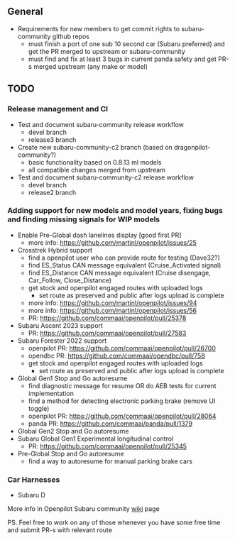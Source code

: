 ## General

- Requirements for new members to get commit rights to subaru-community github repos
  - must finish a port of one sub 10 second car (Subaru preferred) and get the PR merged to upstream or subaru-community
  - must find and fix at least 3 bugs in current panda safety and get PR-s merged upstream (any make or model)

## TODO

### Release management and CI

- Test and document subaru-community release workflow
  - devel branch
  - release3 branch
- Create new subaru-community-c2 branch (based on dragonpilot-community?)
  - basic functionality based on 0.8.13 ml models
  - all compatible changes merged from upstream
- Test and document subaru-community-c2 release workflow
  - devel branch
  - release2 branch

### Adding support for new models and model years, fixing bugs and finding missing signals for WIP models

- Enable Pre-Global dash lanelines display [good first PR]
  - more info: https://github.com/martinl/openpilot/issues/25
- Crosstrek Hybrid support
  - find a openpilot user who can provide route for testing (Dave32?)
  - find ES_Status CAN message equivalent (Cruise_Activated signal)
  - find ES_Distance CAN message equivalent (Cruise disengage, Car_Follow, Close_Distance)
  - get stock and openpilot engaged routes with uploaded logs
      - set route as preserved and public after logs upload is complete
  - more info: https://github.com/martinl/openpilot/issues/94
  - more info: https://github.com/martinl/openpilot/issues/56
  - PR: https://github.com/commaai/openpilot/pull/25378
- Subaru Ascent 2023 support
  - PR: https://github.com/commaai/openpilot/pull/27583
- Subaru Forester 2022 support
  - openpilot PR: https://github.com/commaai/openpilot/pull/26700
  - opendbc PR: https://github.com/commaai/opendbc/pull/758
  - get stock and openpilot engaged routes with uploaded logs
      - set route as preserved and public after logs upload is complete
- Global Gen1 Stop and Go autoresume
  - find diagnostic message for resume OR do AEB tests for current implementation
  - find a method for detecting electronic parking brake (remove UI toggle)
  - openpilot PR: https://github.com/commaai/openpilot/pull/28064
  - panda PR: https://github.com/commaai/panda/pull/1379
- Global Gen2 Stop and Go autoresume
- Subaru Global Gen1 Experimental longitudinal control
  - PR: https://github.com/commaai/openpilot/pull/25345
- Pre-Global Stop and Go autoresume
  - find a way to autoresume for manual parking brake cars

### Car Harnesses
- Subaru D

More info in Openpilot Subaru community [wiki](https://github.com/commaai/openpilot/wiki/Subaru) page

PS. Feel free to work on any of those whenever you have some free time and submit PR-s with relevant route
